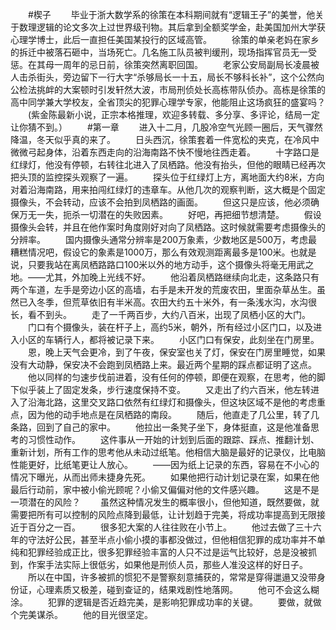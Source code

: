 　　#楔子
　　毕业于浙大数学系的徐策在本科期间就有“逻辑王子”的美誉，他关于数理逻辑的论文多次上过世界级刊物。其后拿到全额奖学金，赴美国加州大学获心理学博士，此后一直担任美国某投行的区域高管。
　　徐策的单亲老妈在家乡的拆迁中被落石砸中，当场死亡。几名施工队员被判缓刑，现场指挥官员无一受惩。在其母一周年的忌日前，徐策突然离职回国。
　　老家公安局副局长凌晨被人击杀街头，旁边留下一行大字“杀够局长一十五，局长不够科长补”，这个公然向公检法挑衅的大案顿时引发轩然大波，市局刑侦处长高栋带队侦办。高栋是徐策的高中同学兼大学校友，全省顶尖的犯罪心理学专家，他能阻止这场疯狂的盛宴吗？
　　(紫金陈最新小说，正宗本格推理，欢迎多转载、多分享、多评论，结局一定让你猜不到。）
　　#第一章
　　进入十二月，几股冷空气光顾一圈后，天气骤然降温，冬天似乎真的来了。
　　日头西沉，徐策套着一件宽松的夹克，在冷风中微微弓起身体，沿着东西走向的沿海南路不快不慢地往西走着。
　　十字路口是红绿灯，他没有停顿，右转往北进入了凤栖路。他没有抬头，但他的眼睛已经再次把头顶的监控探头观察了一遍。
　　探头位于红绿灯上方，离地面大约8米，方向对着沿海南路，用来拍闯红绿灯的违章车。从他几次的观察判断，这大概是个固定摄像头，不会转动，应该不会拍到凤栖路的画面。
　　但这只是应该，他必须确保万无一失，扼杀一切潜在的失败因素。
　　好吧，再把细节想清楚。
　　假设摄像头会转，并且在他作案时角度刚好对向了凤栖路。这时候就需要考虑摄像头的分辨率。
　　国内摄像头通常分辨率是200万象素，少数地区是500万，考虑最糟糕情况吧，假设它的象素是1000万，那么有效观测距离最多是100米。也就是说，只要我站在离凤栖路路口100米以外的地方动手，这个摄像头将毫无用武之地。——尤其，外加晚上光线不好。
　　他沿着凤栖路继续向北走，这条路只有两个车道，左手是旁边小区的高墙，右手是未开发的荒废农田，里面杂草丛生。虽然已入冬季，但荒草依旧有半米高。农田大约五十米外，有一条浅水沟，水沟很长，看不到头。
　　走了一千两百步，大约八百米，出现了凤栖小区的大门。
　　门口有个摄像头，装在杆子上，高约5米，朝外，所有经过小区门口，以及进入小区的车辆行人，都将被记录下来。
　　小区门口有保安，此刻坐在门房里。
　　恩，晚上天气会更冷，到了午夜，保安室也关了灯，保安在门房里睡觉，如果没有大动静，保安决不会跑到凤栖路上来。最近两个星期的踩点都证明了这点。
　　他以同样的匀速步伐前进着，没有任何的停顿，即便在观察，在思考，他的脚下似乎装上了固定发条，步行速度保持不变。
　　又走出了约六百米，他左转进入了沿海北路，这里交叉路口依然有红绿灯和摄像头，但这块区域不是他的考虑重点，因为他的动手地点是在凤栖路的南段。
　　随后，他直走了几公里，转了几条路，回到了自己的家中。
　　他拉出一条凳子坐下，身体挺直，这是他准备思考的习惯性动作。
　　这件事从一开始的计划到后面的跟踪、踩点、推翻计划、重新计划，所有工作的思考他从未动过纸笔。他相信大脑是最好的记录仪，比电脑性能更好，比纸笔更让人放心。
　　——因为纸上记录的东西，容易在不小心的情况下曝光，从而出师未捷身先死。
　　如果他把行动计划记录在案，如果在他最后行动前，家中被小偷光顾呢？小偷又偏偏对他的文件感兴趣。
　　这是不是一项潜在的风险？
　　虽然这种情况发生的概率很小，但他知道，既然要做，就需要把所有可以控制的风险点降到最低，让计划趋于完美，将成功率提高到无限接近于百分之一百。
　　很多犯大案的人往往败在小节上。
　　他过去做了三十六年的守法好公民，甚至半点小偷小摸的事都没做过，但他相信犯罪的成功率并不单纯和犯罪经验成正比，很多犯罪经验丰富的人只不过是运气比较好，总是没被抓到，作案手法实际上很低劣，如果他是刑侦人员，那些人准没这样的好日子。
　　所以在中国，许多被抓的惯犯不是警察刻意捕获的，常常是穿得邋遢又没带身份证，心理素质又极差，碰到查证的，结果戏剧性地落网。
　　他可不会这么糊涂。
　　犯罪的逻辑是否近趋完美，是影响犯罪成功率的关键。
　　要做，就做个完美谋杀。
　　他的目光很坚定。